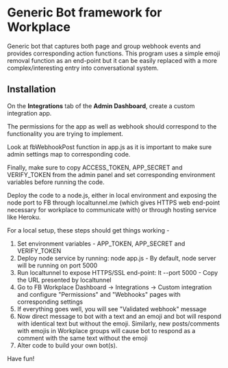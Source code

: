 # Generic Bot framework for Workplace

Generic bot that captures both page and group webhook events and provides corresponding action
functions. This program uses a simple emoji removal function as an end-point but it can be
easily replaced with a more complex/interesting entry into conversational system.

## Installation

On the **Integrations** tab of the **Admin Dashboard**, create a custom integration app.

The permissions for the app as well as webhook should correspond to the functionality you
are trying to implement.

Look at fbWebhookPost function in app.js as it is important to make sure admin settings map to
corresponding code.

Finally, make sure to copy ACCESS_TOKEN, APP_SECRET and VERIFY_TOKEN from the admin panel and
set corresponding environment variables before running the code.

Deploy the code to a node.js, either in local environment and exposing the node port to FB through
localtunnel.me (which gives HTTPS web end-point necessary for workplace to communicate with) or
through hosting service like Heroku.

For a local setup, these steps should get things working -

1) Set environment variables - APP_TOKEN, APP_SECRET and VERIFY_TOKEN
2) Deploy node service by running: node app.js - By default, node server will be running on port 5000
3) Run localtunnel to expose HTTPS/SSL end-point: lt --port 5000 - Copy the URL presented by localtunnel
4) Go to FB Workplace Dashboard -> Integrations -> Custom integration and configure "Permissions" and
   "Webhooks" pages with corresponding settings
5) If everything goes well, you will see "Validated webhook" message
6) Now direct message to bot with a text and an emoji and bot will respond with identical text but
   without the emoji. Similarly, new posts/comments with emojis in Workplace groups will cause bot to
   respond as a comment with the same text without the emoji
7) Alter code to build your own bot(s).


Have fun!